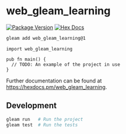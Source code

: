 # web_gleam_learning

[![Package Version](https://img.shields.io/hexpm/v/web_gleam_learning)](https://hex.pm/packages/web_gleam_learning)
[![Hex Docs](https://img.shields.io/badge/hex-docs-ffaff3)](https://hexdocs.pm/web_gleam_learning/)

```sh
gleam add web_gleam_learning@1
```
```gleam
import web_gleam_learning

pub fn main() {
  // TODO: An example of the project in use
}
```

Further documentation can be found at <https://hexdocs.pm/web_gleam_learning>.

## Development

```sh
gleam run   # Run the project
gleam test  # Run the tests
```
